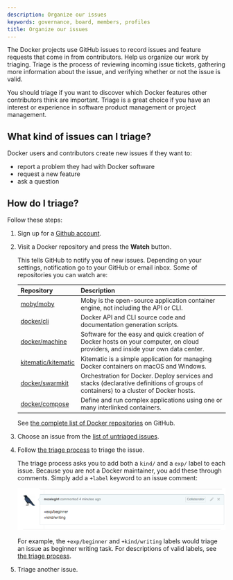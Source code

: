 ```yaml
---
description: Organize our issues
keywords: governance, board, members, profiles
title: Organize our issues
---
```


The Docker projects use GitHub issues to record issues and feature requests that
come in from contributors. Help us organize our work by triaging. Triage is the
process of reviewing incoming issue tickets, gathering more information about
the issue, and verifying whether or not the issue is valid.

You should triage if you want to discover which Docker features other contributors
think are important. Triage is a great choice if you have an interest
or experience in software product management or project management.


## What kind of issues can I triage?

Docker users and contributors create new issues if they want to:

* report a problem they had with Docker software
* request a new feature
* ask a question

## How do I triage?

Follow these steps:

1. Sign up for a [Github account](https://github.com).

2. Visit a Docker repository and press the **Watch** button.

   This tells GitHub to notify you of new issues. Depending on your settings,
   notification go to your GitHub or email inbox. Some of repositories you can watch are:

   | Repository | Description |
   |----------  |-------------|
   | [moby/moby](https://github.com/moby/moby) | Moby is the open-source application container engine, not including the API or CLI. |
   | [docker/cli](https://github.com/docker/cli) | Docker API and CLI source code and documentation generation scripts. |
   | [docker/machine](https://github.com/docker/machine) | Software for the easy and quick creation of Docker hosts on your computer, on cloud providers, and inside your own data center. |
   | [kitematic/kitematic](https://github.com/kitematic/kitematic) | Kitematic is a simple application for managing Docker containers on macOS and Windows. |
   | [docker/swarmkit](https://github.com/docker/swarmkit) | Orchestration for Docker. Deploy services and stacks (declarative definitions of groups of containers) to a cluster of Docker hosts. |
   | [docker/compose](https://github.com/docker/compose) | Define and run complex applications using one or many interlinked containers. |

   See [the complete list of Docker repositories](https://github.com/docker) on GitHub.

3. Choose an issue from the [list of untriaged issues](https://github.com/moby/moby/issues?q=is%3Aopen+is%3Aissue+-label%3Akind%2Fproposal+-label%3Akind%2Fenhancement+-label%3Akind%2Fbug+-label%3Akind%2Fcleanup+-label%3Akind%2Fgraphics+-label%3Akind%2Fwriting+-label%3Akind%2Fsecurity+-label%3Akind%2Fquestion+-label%3Akind%2Fimprovement+-label%3Akind%2Ffeature).

4. Follow [the triage process](https://github.com/moby/moby/blob/master/project/ISSUE-TRIAGE.md) to triage the issue.

   The triage process asks you to add both a `kind/` and a `exp/` label to each
   issue. Because you are not a Docker maintainer, you add these through comments.
   Simply add a `+label` keyword to an issue comment:

   ![Example](../images/triage-label.png)

   For example, the `+exp/beginner` and `+kind/writing` labels would triage an issue as
   beginner writing task. For descriptions of valid labels, see [the triage process](https://github.com/moby/moby/blob/master/project/ISSUE-TRIAGE.md).

5. Triage another issue.
